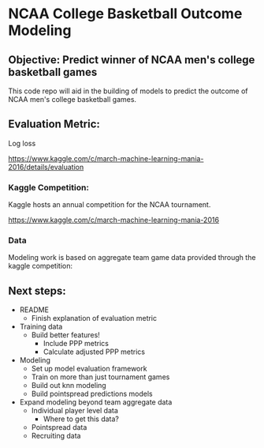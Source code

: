 # NCAA College Basketball Outcome Modeling ##

## Objective: Predict winner of NCAA men's college basketball games

This code repo will aid in the building of models to predict the outcome of NCAA men's college basketball games.

## Evaluation Metric:
Log loss

https://www.kaggle.com/c/march-machine-learning-mania-2016/details/evaluation

### Kaggle Competition:
Kaggle hosts an annual competition for the NCAA tournament.

https://www.kaggle.com/c/march-machine-learning-mania-2016

### Data
Modeling work is based on aggregate team game data provided through the kaggle competition: 




## Next steps:
* README
	* Finish explanation of evaluation metric
* Training data
	* Build better features!
		* Include PPP metrics
		* Calculate adjusted PPP metrics
* Modeling
	* Set up model evaluation framework
	* Train on more than just tournament games
	* Build out knn modeling
	* Build pointspread predictions models
* Expand modeling beyond team aggregate data
	* Individual player level data
		* Where to get this data?
	* Pointspread data
	* Recruiting data